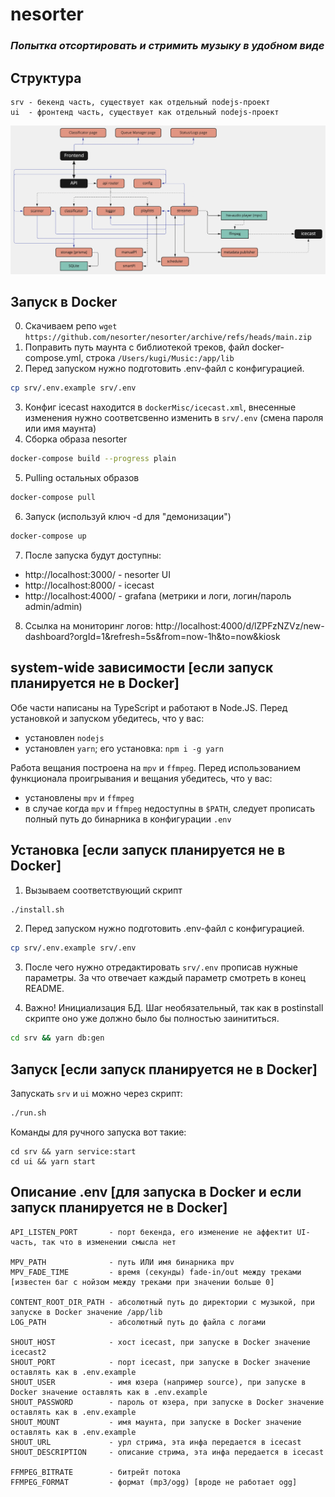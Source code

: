 # nesorter
### _Попытка отсортировать и стримить музыку в удобном виде_

## Структура
```
srv - бекенд часть, существует как отдельный nodejs-проект
ui  - фронтенд часть, существует как отдельный nodejs-проект
```

![Диаграмма классов](https://github.com/nesorter/nesorter/blob/main/readmeAssets/classDiagram.png?raw=true)

## Запуск в Docker
0. Скачиваем репо `wget https://github.com/nesorter/nesorter/archive/refs/heads/main.zip`
1. Поправить путь маунта с библиотекой треков, файл docker-compose.yml, строка `/Users/kugi/Music:/app/lib`
2. Перед запуском нужно подготовить .env-файл с конфигурацией.
```sh
cp srv/.env.example srv/.env
```
3. Конфиг icecast находится в `dockerMisc/icecast.xml`, внесенные изменения нужно соответсвенно изменить в `srv/.env` (смена пароля или имя маунта)
4. Сборка образа nesorter
```sh
docker-compose build --progress plain
```
5. Pulling остальных образов
```sh
docker-compose pull
```
6. Запуск (используй ключ -d для "демонизации")
```sh
docker-compose up
```
7. После запуска будут доступны:
- http://localhost:3000/ - nesorter UI
- http://localhost:8000/ - icecast
- http://localhost:4000/ - grafana (метрики и логи, логин/пароль admin/admin)
8. Ссылка на мониторинг логов: http://localhost:4000/d/lZPFzNZVz/new-dashboard?orgId=1&refresh=5s&from=now-1h&to=now&kiosk

## system-wide зависимости [если запуск планируется не в Docker]
Обе части написаны на TypeScript и работают в Node.JS. Перед установкой и запуском убедитесь, что у вас:
- установлен `nodejs`
- установлен `yarn`; его установка: `npm i -g yarn`

Работа вещания построена на `mpv` и `ffmpeg`. Перед использованием функционала проигрывания и вещания убедитесь, что у вас:
- установлены `mpv` и `ffmpeg`
- в случае когда `mpv` и `ffmpeg` недоступны в `$PATH`, следует прописать полный путь до бинарника в конфигурации `.env`

## Установка [если запуск планируется не в Docker]
1. Вызываем соответствующий скрипт 
```sh
./install.sh
```

2. Перед запуском нужно подготовить .env-файл с конфигурацией.
```sh
cp srv/.env.example srv/.env
```

3. После чего нужно отредактировать `srv/.env` прописав нужные параметры. За что отвечает каждый параметр смотреть в конец README.

4. Важно! Инициализация БД. Шаг необязательный, так как в postinstall скрипте оно уже должно было бы полностью заинититься.
```sh
cd srv && yarn db:gen
```

## Запуск [если запуск планируется не в Docker]
Запускать `srv` и `ui` можно через скрипт:
```sh
./run.sh
```

Команды для ручного запуска вот такие:
```
cd srv && yarn service:start
cd ui && yarn start
```

## Описание .env [для запуска в Docker и если запуск планируется не в Docker]
```
API_LISTEN_PORT       - порт бекенда, его изменение не аффектит UI-часть, так что в изменении смысла нет

MPV_PATH              - путь ИЛИ имя бинарника mpv
MPV_FADE_TIME         - время (секунды) fade-in/out между треками [известен баг с нойзом между треками при значении больше 0]

CONTENT_ROOT_DIR_PATH - абсолютный путь до директории с музыкой, при запуске в Docker значение /app/lib
LOG_PATH              - абсолютный путь до файла с логами

SHOUT_HOST            - хост icecast, при запуске в Docker значение icecast2
SHOUT_PORT            - порт icecast, при запуске в Docker значение оставлять как в .env.example
SHOUT_USER            - имя юзера (например source), при запуске в Docker значение оставлять как в .env.example
SHOUT_PASSWORD        - пароль от юзера, при запуске в Docker значение оставлять как в .env.example
SHOUT_MOUNT           - имя маунта, при запуске в Docker значение оставлять как в .env.example
SHOUT_URL             - урл стрима, эта инфа передается в icecast
SHOUT_DESCRIPTION     - описание стрима, эта инфа передается в icecast

FFMPEG_BITRATE        - битрейт потока
FFMPEG_FORMAT         - формат (mp3/ogg) [вроде не работает ogg]
```
